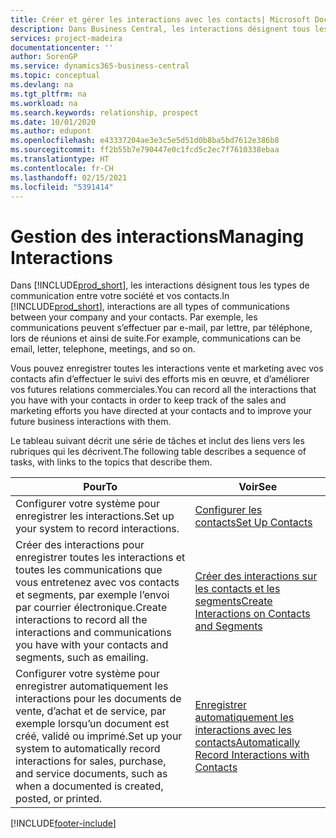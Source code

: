 ```yaml
---
title: Créer et gérer les interactions avec les contacts| Microsoft Docs
description: Dans Business Central, les interactions désignent tous les types de communication entre votre société et vos contacts. Par exemple, les communications peuvent s’effectuer par e-mail, par lettre, par téléphone, lors de réunions et ainsi de suite.
services: project-madeira
documentationcenter: ''
author: SorenGP
ms.service: dynamics365-business-central
ms.topic: conceptual
ms.devlang: na
ms.tgt_pltfrm: na
ms.workload: na
ms.search.keywords: relationship, prospect
ms.date: 10/01/2020
ms.author: edupont
ms.openlocfilehash: e43337204ae3e3c5e5d51d0b8ba5bd7612e386b8
ms.sourcegitcommit: ff2b55b7e790447e0c1fcd5c2ec7f7610338ebaa
ms.translationtype: HT
ms.contentlocale: fr-CH
ms.lasthandoff: 02/15/2021
ms.locfileid: "5391414"
---
```

# <a name="managing-interactions"></a><span data-ttu-id="68cca-104">Gestion des interactions</span><span class="sxs-lookup"><span data-stu-id="68cca-104">Managing Interactions</span></span>
<span data-ttu-id="68cca-105">Dans [!INCLUDE[prod_short](includes/prod_short.md)], les interactions désignent tous les types de communication entre votre société et vos contacts.</span><span class="sxs-lookup"><span data-stu-id="68cca-105">In [!INCLUDE[prod_short](includes/prod_short.md)], interactions are all types of communications between your company and your contacts.</span></span> <span data-ttu-id="68cca-106">Par exemple, les communications peuvent s’effectuer par e-mail, par lettre, par téléphone, lors de réunions et ainsi de suite.</span><span class="sxs-lookup"><span data-stu-id="68cca-106">For example, communications can be email, letter, telephone, meetings, and so on.</span></span>

<span data-ttu-id="68cca-107">Vous pouvez enregistrer toutes les interactions vente et marketing avec vos contacts afin d’effectuer le suivi des efforts mis en œuvre, et d’améliorer vos futures relations commerciales.</span><span class="sxs-lookup"><span data-stu-id="68cca-107">You can record all the interactions that you have with your contacts in order to keep track of the sales and marketing efforts you have directed at your contacts and to improve your future business interactions with them.</span></span>

<span data-ttu-id="68cca-108">Le tableau suivant décrit une série de tâches et inclut des liens vers les rubriques qui les décrivent.</span><span class="sxs-lookup"><span data-stu-id="68cca-108">The following table describes a sequence of tasks, with links to the topics that describe them.</span></span>

| <span data-ttu-id="68cca-109">Pour</span><span class="sxs-lookup"><span data-stu-id="68cca-109">To</span></span> | <span data-ttu-id="68cca-110">Voir</span><span class="sxs-lookup"><span data-stu-id="68cca-110">See</span></span> |
| --- | --- |
| <span data-ttu-id="68cca-111">Configurer votre système pour enregistrer les interactions.</span><span class="sxs-lookup"><span data-stu-id="68cca-111">Set up your system to record interactions.</span></span> |[<span data-ttu-id="68cca-112">Configurer les contacts</span><span class="sxs-lookup"><span data-stu-id="68cca-112">Set Up Contacts</span></span>](marketing-setup-contacts.md) |
|<span data-ttu-id="68cca-113">Créer des interactions pour enregistrer toutes les interactions et toutes les communications que vous entretenez avec vos contacts et segments, par exemple l’envoi par courrier électronique.</span><span class="sxs-lookup"><span data-stu-id="68cca-113">Create interactions to record all the interactions and communications you have with your contacts and segments, such as emailing.</span></span>|[<span data-ttu-id="68cca-114">Créer des interactions sur les contacts et les segments</span><span class="sxs-lookup"><span data-stu-id="68cca-114">Create Interactions on Contacts and Segments</span></span>](marketing-how-create-interactions.md)|
|<span data-ttu-id="68cca-115">Configurer votre système pour enregistrer automatiquement les interactions pour les documents de vente, d’achat et de service, par exemple lorsqu’un document est créé, validé ou imprimé.</span><span class="sxs-lookup"><span data-stu-id="68cca-115">Set up your system to automatically record interactions for sales, purchase, and service documents, such as when a documented is created, posted, or printed.</span></span>|[<span data-ttu-id="68cca-116">Enregistrer automatiquement les interactions avec les contacts</span><span class="sxs-lookup"><span data-stu-id="68cca-116">Automatically Record Interactions with Contacts</span></span>](marketing-auto-record-interactions.md)|


[!INCLUDE[footer-include](includes/footer-banner.md)]